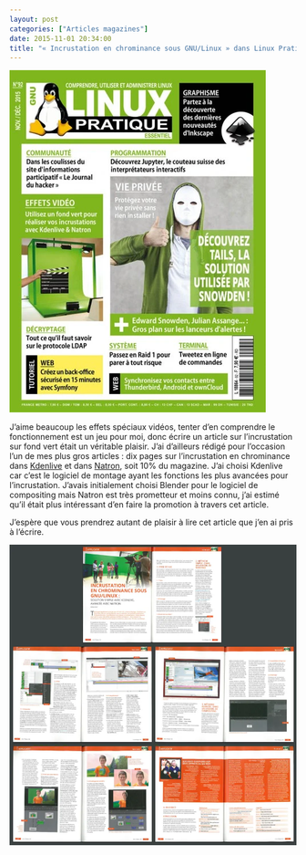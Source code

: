 ```yaml
---
layout: post
categories: ["Articles magazines"]
date: 2015-11-01 20:34:00
title: "« Incrustation en chrominance sous GNU/Linux » dans Linux Pratique 92 (Novembre-Décembre 2015)"
---
```


[![couverture](/assets/images/articles/LP92-couv.webp)](http://boutique.ed-diamond.com/linux-pratique/914-linux-pratique-92.html)

J’aime beaucoup les effets spéciaux vidéos, tenter d’en comprendre le
fonctionnement est un jeu pour moi, donc écrire un article sur
l’incrustation sur fond vert était un véritable plaisir. J’ai d’ailleurs
rédigé pour l’occasion l’un de mes plus gros articles : dix pages sur
l’incrustation en chrominance dans [Kdenlive](https://kdenlive.org/) et
dans [Natron](http://natron.fr/), soit 10% du magazine. J’ai choisi Kdenlive car c’est le
logiciel de montage ayant les fonctions les plus avancées pour
l’incrustation. J’avais initialement choisi Blender pour le logiciel de
compositing mais Natron est très prometteur et moins connu, j’ai estimé
qu’il était plus intéressant d’en faire la promotion à travers cet
article.

J’espère que vous prendrez autant de plaisir à lire cet article que j’en
ai pris à l’écrire.

![preview](/assets/images/articles/LP92-preview.webp)
